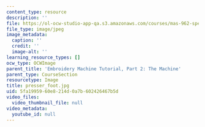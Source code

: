 ```yaml
---
content_type: resource
description: ''
file: https://ol-ocw-studio-app-qa.s3.amazonaws.com/courses/mas-962-special-topics-new-textiles-spring-2010/5fa1995960e8214d0a7b602426467b5d_presser_foot.jpg
file_type: image/jpeg
image_metadata:
  caption: ''
  credit: ''
  image-alt: ''
learning_resource_types: []
ocw_type: OCWImage
parent_title: 'Embroidery Machine Tutorial, Part 2: The Machine'
parent_type: CourseSection
resourcetype: Image
title: presser_foot.jpg
uid: 5fa19959-60e8-214d-0a7b-602426467b5d
video_files:
  video_thumbnail_file: null
video_metadata:
  youtube_id: null
---
```

